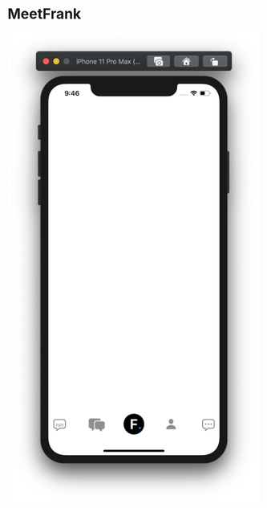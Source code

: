 # MeetFrank

![](https://github.com/ram4ik/MeetFrank/blob/master/MeetFrank/Assets.xcassets/Screenshot%202020-06-05%20at%2021.46.56.imageset/Screenshot%202020-06-05%20at%2021.46.56.png)
